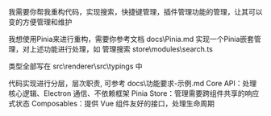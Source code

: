 我需要你帮我重构代码，实现搜索，快捷键管理，插件管理功能的管理，让其可以变的方便管理和维护

我想使用Pinia来进行重构，需要你参考文档 docs\Pinia.md 实现一个Pinia嵌套管理，对上述功能进行处理，如 管理搜索 store\modules\search.ts

类型全部写在 src\renderer\src\typings 中

代码实现进行分层，层次职责, 可参考 docs\功能要求-示例.md
Core API：处理核心逻辑、Electron 通信、不依赖框架
Pinia Store：管理需要跨组件共享的响应式状态
Composables：提供 Vue 组件友好的接口，处理生命周期
